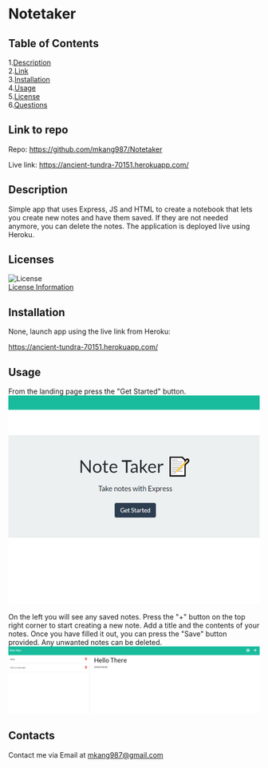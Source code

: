 # Notetaker

## Table of Contents

1.[Description](#Description)  
2.[Link](#Link)  
3.[Installation](#Installation)  
4.[Usage](#Usage)  
5.[License](#License)  
6.[Questions](#Contacts)

## Link to repo

Repo: https://github.com/mkang987/Notetaker

Live link: https://ancient-tundra-70151.herokuapp.com/

## Description

Simple app that uses Express, JS and HTML to create a notebook that lets you create new notes and have them saved. If they are not needed anymore, you can delete the notes. The application is deployed live using Heroku.

## Licenses

![License](https://img.shields.io/badge/license-MIT-green)  
[License Information](./generatedLicense.md)

## Installation

None, launch app using the live link from Heroku:

https://ancient-tundra-70151.herokuapp.com/

## Usage

From the landing page press the "Get Started" button.
![Picture of Landing page](./public/assets/img/sampleMain.png)

On the left you will see any saved notes. Press the "+" button on the top right corner to start creating a new note. Add a title and the contents of your notes. Once you have filled it out, you can press the "Save" button provided. Any unwanted notes can be deleted.
![Sample picture of notes](./public/assets/img/sampleUsage.png)

## Contacts

Contact me via Email at mkang987@gmail.com
